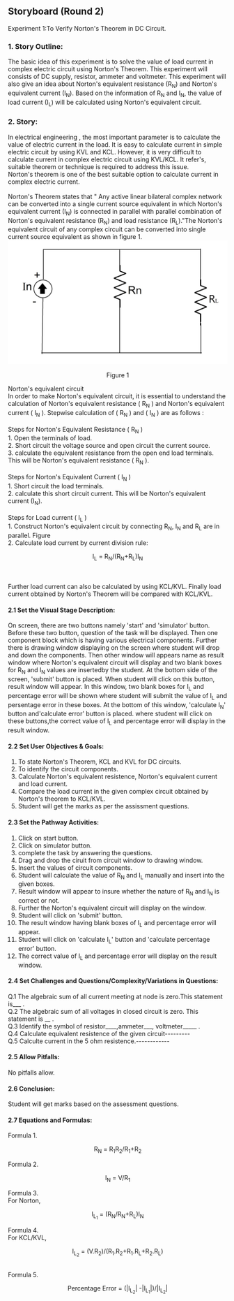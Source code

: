 ## Storyboard (Round 2)

Experiment 1:To Verify Norton's Theorem in DC Circuit.

### 1. Story Outline:

 The basic idea of this experiment is to solve the value of load current in complex electric circuit
     using Norton's Theorem. This experiment will consists of DC supply, resistor, ammeter and voltmeter.
	 This experiment will also give an idea about Norton's equivalent resistance (R<sub>N</sub>) and Norton's equivalent 
	 current (I<sub>N</sub>). Based on the information of R<sub>N</sub> and I<sub>N</sub>, the value of  load current (I<sub>L</sub>) will be calculated 
		using Norton's equivalent circuit.
### 2. Story:
In electrical engineering , the most important parameter is to calculate the value of electric current
     in the load. It is easy to calculate current in simple electric circuit by using KVL and KCL. However, it is very 
	 difficult to calculate current in complex electric circuit using KVL/KCL. It refer's, suitable theorem
	 or technique is required to address this issue.<br> Norton's theorem is one of the best suitable option to 
	 calculate  current in complex electric current.<br><br>
	 Norton's Theorem  states that " Any active linear bilateral complex network can be converted into a
     single current source equivalent in which Norton's  equivalent current (I<sub>N</sub>) is connected in parallel 
	 with parallel combination of Norton's equivalent resistance (R<sub>N</sub>) and load resistance (R<sub>L</sub>)."The Norton's equivalent circuit  of any complex circuit can be converted  into single current source 
     equivalent as shown in figure 1.</br>
     ![A test image](https://github.com/divyanshuverma-coder/NORTON-S-THEOREM/blob/master/storyboard/circuit%202.jpg)
     <p align="center">Figure 1</p>
   Norton's equivalent circuit <br> In order to make Norton's equivalent circuit, it is essential to understand the  calculation of Norton's
			  equivalent resistance ( R<sub>N</sub> ) and Norton's equivalent current ( I<sub>N</sub> ). Stepwise calculation of ( R<sub>N</sub> ) and ( I<sub>N</sub> ) are as follows :<br><br> 
			  Steps for Norton's Equivalent Resistance ( R<sub>N</sub> ) <br>
			  1. Open the terminals of load.<br>
			  2. Short circuit the voltage source and open circuit the current source. <br>
			  3. calculate the equivalent resistance from the open end load terminals. This will be Norton's 
			     equivalent resistance ( R<sub>N</sub> ).<br><br>
			Steps for Norton's Equivalent Current ( I<sub>N</sub> ) <br>
			  1. Short circuit the load terminals.<br>
			  2. calculate this short circuit current. This will be Norton's equivalent current (I<sub>N</sub>).<br><br>
			  Steps for Load current ( I<sub>L</sub> ) <br>
			  1. Construct Norton's equivalent circuit by connecting R<sub>N</sub>, I<sub>N</sub> and R<sub>L</sub> are in parallel.
	                   Figure<br>
			  2. Calculate load current by current division rule:
			  <br>
			  <p align="center">
  I<sub>L</sub> = R<sub>N</sub>/(R<sub>N</sub>+R<sub>L</sub>)I<sub>N</sub>
</p>
			  <br><br>
			  Further load current can also be calculated by using KCL/KVL. Finally load current 
		obtained by Norton's Theorem will be compared with KCL/KVL.<br>

#### 2.1 Set the Visual Stage Description:
 On screen, there are two buttons namely 'start' and 'simulator' button. Before these two button, question of the task will be displayed. Then one component block which is having various electrical components. Further there is drawing window displaying on the screen where student will drop and down the components. Then other window will appears name as result window where Norton's equivalent circuit will display and two blank boxes for R<sub>N</sub> and I<sub>N</sub> values are insertedby the student. At the bottom side of the screen, 'submit' button is placed. When student will click on this button, result window will appear. In this window, two blank boxes for I<sub>L</sub> and percentage error will be shown where student will submit the value of I<sub>L</sub> and persentage error in these boxes. At the bottom of this window, 'calculate I<sub>N</sub>' button and'calculate error' button is placed. where student will click on these buttons,the correct value of I<sub>L</sub> and percentage error will display in the result window.


#### 2.2 Set User Objectives & Goals:<br>
1. To state Norton's Theorem, KCL and KVL for DC circuits.<br>
2. To identify the circuit components.<br>
3. Calculate Norton's equivalent resistence, Norton's equivalent current and load current.<br>
4. Compare the load current in the given complex circuit obtained by Norton's theorem to KCL/KVL.<br>
5. Student will get the marks as per the assissment questions.<br>

#### 2.3 Set the Pathway Activities:
1. Click on start button.<br>
2. Click on simulator button.<br>
3. complete the task by answering the questions.<br>
4. Drag and drop  the ciruit from circuit window to drawing window.<br>
5. Insert the values of circuit components.<br>
6. Student will calculate the value of R<sub>N</sub> and I<sub>L</sub> manually and insert into the given boxes.<br>
7. Result window will appear to insure whether the nature of R<sub>N</sub> and I<sub>N</sub> is correct or not.<br>
8. Further the Norton's equivalent circuit will display on the window.<br>
9. Student will click on 'submit' button.<br>
10. The result window having blank boxes of I<sub>L</sub> and percentage error will appear.<br>
11. Student will click on 'calculate I<sub>L</sub>' button and 'calculate percentage error' button.<br>
12. The correct value of I<sub>L</sub> and percentage error will display on the result window.<br>

#### 2.4 Set Challenges and Questions/Complexity/Variations in Questions:
Q.1 The algebraic sum of all current meeting at node is zero.This statement is___ .<br>
Q.2 The algebraic sum of all voltages in closed circuit is zero. This statement is __ .<br>
Q.3 Identify the symbol of resistor____,ammeter___, voltmeter_____ .<br>
Q.4 Calculate equivalent resistence of the given circuit---------<br>
Q.5 Calculte current in the 5 ohm resistence.------------<br>

#### 2.5 Allow Pitfalls:
No pitfalls allow.

#### 2.6 Conclusion:
Student will get marks based on the assessment questions.


#### 2.7 Equations and Formulas:

Formula 1.<br>  <p align="center">
  R<sub>N</sub> = R<sub>1</sub>R<sub>2</sub>/R<sub>1</sub>+R<sub>2</sub><br>
</p>
Formula 2.<br> <p align="center">
I<sub>N</sub> = V/R<sub>1</sub><br>
</p>
Formula 3.<br> For Norton,<br> <p align="center">
  I<sub>L<sub>1</sub></sub> = (R<sub>N</sub>/R<sub>N</sub>+R<sub>L</sub>)I<sub>N</sub><br>
</p>
Formula 4.<br> For KCL/KVL,<br> <p align="center">
 I<sub>L<sub>2</sub></sub> = (V.R<sub>2</sub>)/(R<sub>1</sub>.R<sub>2</sub>+R<sub>1</sub>.R<sub>L</sub>+R<sub>2</sub>.R<sub>L</sub>)
</p><br>
Formula 5. <p align="center">
  Percentage Error = (|I<sub>L<sub>2</sub></sub>| -|I<sub>L<sub>1</sub></sub>|)/|I<sub>L<sub>2</sub></sub>|<br>
</p>

